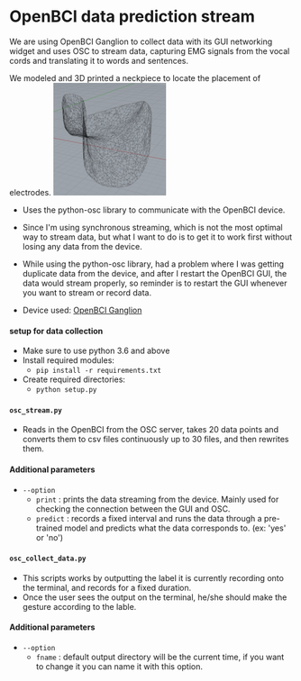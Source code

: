 # OpenBCI data prediction stream

We are using OpenBCI Ganglion to collect data with its GUI networking widget and uses OSC to stream data, capturing EMG signals from the vocal cords and translating it to words and sentences.

We modeled and 3D printed a neckpiece to locate the placement of electrodes.
<img src="/imgs/neck_piece_model.png"
     alt="neck piece"
     height="200"
     width="200"/>

- Uses the python-osc library to communicate with the OpenBCI device.
- Since I'm using synchronous streaming, which is not the most optimal way to stream data, but what I want to do is to get it to work first without losing any data from the device.

- While using the python-osc library, had a problem where I was getting duplicate data from the device, and after I restart the OpenBCI GUI, the data would stream properly, so reminder is to restart the GUI whenever you want to stream or record data.

- Device used: [OpenBCI Ganglion](http://docs.openbci.com/Tutorials/02-Ganglion_Getting%20Started_Guide)


#### setup for data collection
- Make sure to use python 3.6 and above
- Install required modules:
    - `pip install -r requirements.txt`
- Create required directories:
    - `python setup.py`

#### `osc_stream.py`
- Reads in the OpenBCI from the OSC server, takes 20 data points and converts them to csv files continuously up to 30 files,
and then rewrites them.

#### Additional parameters
- `--option` 
  - `print` : prints the data streaming from the device. Mainly used for checking the connection between the GUI and OSC.
  - `predict` : records a fixed interval and runs the data through a pre-trained model and predicts what the data corresponds to. (ex: 'yes' or 'no')

#### `osc_collect_data.py`
- This scripts works by outputting the label it is currently recording onto the terminal, and records for a fixed duration.
- Once the user sees the output on the terminal, he/she should make the gesture according to the lable.

#### Additional parameters
- `--option`
    - `fname` : default output directory will be the current time, if you want to change it you can name it with this option.
